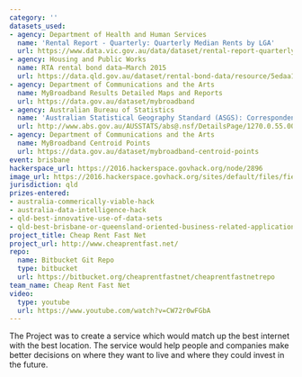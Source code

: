 ```yaml
---
category: ''
datasets_used:
- agency: Department of Health and Human Services
  name: 'Rental Report - Quarterly: Quarterly Median Rents by LGA'
  url: https://www.data.vic.gov.au/data/dataset/rental-report-quarterly-quarterly-median-rents-by-lga
- agency: Housing and Public Works
  name: RTA rental bond data—March 2015
  url: https://data.qld.gov.au/dataset/rental-bond-data/resource/5edaa132-b4fd-4a47-84d1-44bc76e80c50
- agency: Department of Communications and the Arts
  name: MyBroadband Results Detailed Maps and Reports
  url: https://data.gov.au/dataset/mybroadband
- agency: Australian Bureau of Statistics
  name: 'Australian Statistical Geography Standard (ASGS): Correspondences, July 2011'
  url: http://www.abs.gov.au/AUSSTATS/abs@.nsf/DetailsPage/1270.0.55.006July%202011?OpenDocument
- agency: Department of Communications and the Arts
  name: MyBroadband Centroid Points
  url: https://data.gov.au/dataset/mybroadband-centroid-points
event: brisbane
hackerspace_url: https://2016.hackerspace.govhack.org/node/2896
image_url: https://2016.hackerspace.govhack.org/sites/default/files/field/image/logo.jpg
jurisdiction: qld
prizes-entered:
- australia-commerically-viable-hack
- australia-data-intelligence-hack
- qld-best-innovative-use-of-data-sets
- qld-best-brisbane-or-queensland-oriented-business-related-application
project_title: Cheap Rent Fast Net
project_url: http://www.cheaprentfast.net/
repo:
  name: Bitbucket Git Repo
  type: bitbucket
  url: https://bitbucket.org/cheaprentfastnet/cheaprentfastnetrepo
team_name: Cheap Rent Fast Net
video:
  type: youtube
  url: https://www.youtube.com/watch?v=CW72r0wFGbA
---
```


The Project was to create a service which would match up the best internet with the best location. The service would help people and companies make better decisions on where they want to live and where they could invest in the future.